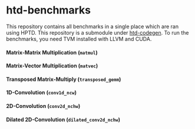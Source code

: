 # htd-benchmarks
This repository contains all benchmarks in a single place which are ran using HPTD. This repository is a submodule under [htd-codegen](https://github.com/HPCRL/htd-codegen). To run the benchmarks, you need TVM installed with LLVM and CUDA.

#### Matrix-Matrix Multiplication (`matmul`)

#### Matrix-Vector Multiplication (`matvec`)

#### Transposed Matrix-Multiply (`transposed_gemm`)

#### 1D-Convolution (`conv1d_ncw`)

#### 2D-Convolution (`conv2d_nchw`)

#### Dilated 2D-Convolution (`dilated_conv2d_nchw`)
